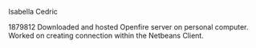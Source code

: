 Isabella Cedric

1879812
Downloaded and hosted Openfire server on personal computer. 
Worked on creating connection within the Netbeans Client.